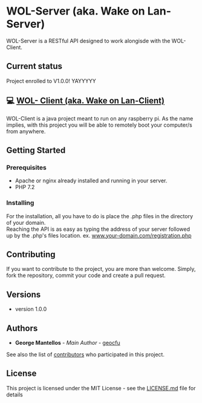 # WOL-Server (aka. Wake on Lan-Server)

WOL-Server is a RESTful API designed to work alongisde with the WOL-Client.

## Current status

Project enrolled to V1.0.0! YAYYYYY  

## :computer: [WOL- Client (aka. Wake on Lan-Client)](https://github.com/geocfu/WOL-Client)

WOL-Client is a java project meant to run on any raspberry pi. As the name implies, with this project you will be able to remotely boot your computer/s from anywhere.   

## Getting Started

### Prerequisites

- Apache or nginx already installed and running in your server.
- PHP 7.2

### Installing  

For the installation, all you have to do is place the .php files in the directory of your domain.  
Reaching the API is as easy as typing the address of your server followed up by the .php's files location. ex. www.your-domain.com/registration.php

## Contributing

If you want to contribute to the project, you are more than welcome. Simply, fork the repository, commit your code and create a pull request.

## Versions
  - version 1.0.0

## Authors

* **George Mantellos** - *Main Author* - [geocfu](https://github.com/geocfu)

See also the list of [contributors](https://github.com/geocfu/WOL/contributors) who participated in this project.

## License

This project is licensed under the MIT License - see the [LICENSE.md](LICENSE) file for details
